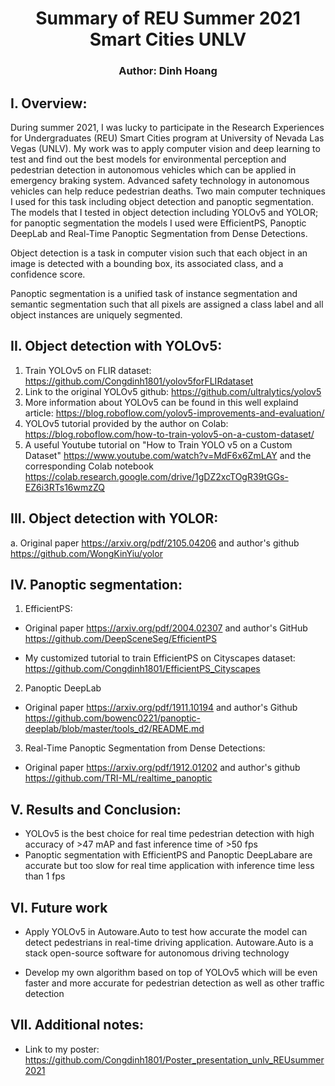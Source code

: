 # <div align="center"> Summary of REU Summer 2021 Smart Cities UNLV </div>
### <div align="center"> Author: Dinh Hoang </div>

## I.	Overview:
  During summer 2021, I was lucky to participate in the Research Experiences for Undergraduates (REU) Smart Cities program at University of Nevada Las Vegas (UNLV). My work was to apply computer vision and deep learning to test and find out the best models for environmental perception and pedestrian detection in autonomous vehicles which can be applied in emergency braking system. Advanced safety technology in autonomous vehicles can help reduce pedestrian deaths. Two main computer techniques I used for this task including object detection and panoptic segmentation. The models that I tested in object detection including YOLOv5 and YOLOR; for panoptic segmentation the models I used were EfficientPS, Panoptic DeepLab and Real-Time Panoptic Segmentation from Dense Detections.

  Object detection is a task in computer vision such that each object in an image is detected with a bounding box, its associated class, and a confidence score.

  Panoptic segmentation is a unified task of instance segmentation and semantic segmentation such that all pixels are assigned a class label and all object instances are uniquely segmented.
## II.	Object detection with YOLOv5:
1. Train YOLOv5 on FLIR dataset: https://github.com/Congdinh1801/yolov5forFLIRdataset
2. Link to the original YOLOv5 github: https://github.com/ultralytics/yolov5
3. More information about YOLOv5 can be found in this well explaind article: https://blog.roboflow.com/yolov5-improvements-and-evaluation/
4. YOLOv5 tutorial provided by the author on Colab: https://blog.roboflow.com/how-to-train-yolov5-on-a-custom-dataset/
5. A useful Youtube tutorial on "How to Train YOLO v5 on a Custom Dataset" https://www.youtube.com/watch?v=MdF6x6ZmLAY and the corresponding Colab notebook https://colab.research.google.com/drive/1gDZ2xcTOgR39tGGs-EZ6i3RTs16wmzZQ
## III.	Object detection with YOLOR: 
a. Original paper https://arxiv.org/pdf/2105.04206 and author's github https://github.com/WongKinYiu/yolor
## IV.	Panoptic segmentation:
1. EfficientPS: 

* Original paper https://arxiv.org/pdf/2004.02307 and author's GitHub https://github.com/DeepSceneSeg/EfficientPS

* My customized tutorial to train EfficientPS on Cityscapes dataset: https://github.com/Congdinh1801/EfficientPS_Cityscapes

2. Panoptic DeepLab

* Original paper https://arxiv.org/pdf/1911.10194 and author's Github https://github.com/bowenc0221/panoptic-deeplab/blob/master/tools_d2/README.md

3. Real-Time Panoptic Segmentation from Dense Detections:

* Original paper https://arxiv.org/pdf/1912.01202 and author's github https://github.com/TRI-ML/realtime_panoptic

## V. Results and Conclusion: 
* YOLOv5 is the best choice for real time pedestrian detection with high accuracy of >47 mAP and fast inference time of >50 fps
* Panoptic segmentation with EfficientPS and Panoptic DeepLabare are accurate but too slow for real time application with inference time less than 1 fps


## VI. Future work
* Apply YOLOv5 in Autoware.Auto to test how accurate the model can detect pedestrians in real-time driving application. Autoware.Auto is a stack open-source software for autonomous driving technology

* Develop my own algorithm based on top of YOLOv5 which will be even faster and more accurate for pedestrian detection as well as other traffic detection
## VII. Additional notes:

* Link to my poster:  https://github.com/Congdinh1801/Poster_presentation_unlv_REUsummer2021


